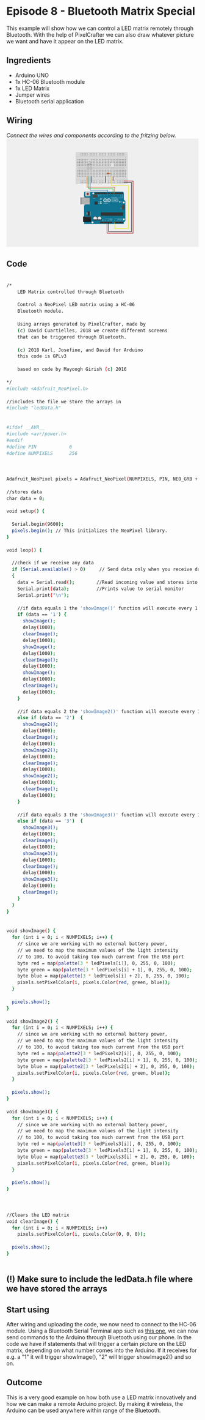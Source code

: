 # Episode 8 - Bluetooth Matrix Special
This example will show how we can control a LED matrix remotely through Bluetooth. With the help of PixelCrafter we can also draw whatever picture we want and have it appear on the LED matrix.


## Ingredients
- Arduino UNO
- 1x HC-06 Bluetooth module
- 1x LED Matrix
- Jumper wires
- Bluetooth serial application


## Wiring
 *Connect the wires and components according to the fritzing below.*
![alt text](https://github.com/arduino/livecast/raw/master/Season%202/Episode%202%20-%20Tinker%20with%20RGB/img/episode2_fritzing.png "Logo Title Text 1")



## Code

```sh

/*
    LED Matrix controlled through Bluetooth

    Control a NeoPixel LED matrix using a HC-06 
    Bluetooth module.

    Using arrays generated by PixelCrafter, made by
    (c) David Cuartielles, 2018 we create different screens
    that can be triggered through Bluetooth.

    (c) 2018 Karl, Josefine, and David for Arduino
    this code is GPLv3

    based on code by Mayoogh Girish (c) 2016

*/
#include <Adafruit_NeoPixel.h>

//includes the file we store the arrays in
#include "ledData.h"


#ifdef __AVR__
#include <avr/power.h>
#endif
#define PIN            6
#define NUMPIXELS      256



Adafruit_NeoPixel pixels = Adafruit_NeoPixel(NUMPIXELS, PIN, NEO_GRB + NEO_KHZ800);

//stores data
char data = 0;

void setup() {

  Serial.begin(9600);
  pixels.begin(); // This initializes the NeoPixel library.
}

void loop() {

  //check if we receive any data
  if (Serial.available() > 0)     // Send data only when you receive data:
  {
    data = Serial.read();        //Read incoming value and stores into data
    Serial.print(data);          //Prints value to serial monitor
    Serial.print("\n");
    
    //if data equals 1 the 'showImage()' function will execute every 1 second
    if (data == '1') {
      showImage();
      delay(1000);
      clearImage();
      delay(1000);
      showImage();
      delay(1000);
      clearImage();
      delay(1000);
      showImage();
      delay(1000);
      clearImage();
      delay(1000);
    }

    //if data equals 2 the 'showImage2()' function will execute every 1 second
    else if (data == '2')  {
      showImage2();
      delay(1000);
      clearImage();
      delay(1000);
      showImage2();
      delay(1000);
      clearImage();
      delay(1000);
      showImage2();
      delay(1000);
      clearImage();
      delay(1000);
    }

    //if data equals 3 the 'showImage3()' function will execute every 1 second
    else if (data == '3')  {
      showImage3();
      delay(1000);
      clearImage();
      delay(1000);
      showImage3();
      delay(1000);
      clearImage();
      delay(1000);
      showImage3();
      delay(1000);
      clearImage();
    }
  }
}


void showImage() {
  for (int i = 0; i < NUMPIXELS; i++) {
    // since we are working with no external battery power,
    // we need to map the maximum values of the light intensity
    // to 100, to avoid taking too much current from the USB port
    byte red = map(palette[3 * ledPixels[i]], 0, 255, 0, 100);
    byte green = map(palette[3 * ledPixels[i] + 1], 0, 255, 0, 100);
    byte blue = map(palette[3 * ledPixels[i] + 2], 0, 255, 0, 100);
    pixels.setPixelColor(i, pixels.Color(red, green, blue));
  }

  pixels.show();
}

void showImage2() {
  for (int i = 0; i < NUMPIXELS; i++) {
    // since we are working with no external battery power,
    // we need to map the maximum values of the light intensity
    // to 100, to avoid taking too much current from the USB port
    byte red = map(palette2[3 * ledPixels2[i]], 0, 255, 0, 100);
    byte green = map(palette2[3 * ledPixels2[i] + 1], 0, 255, 0, 100);
    byte blue = map(palette2[3 * ledPixels2[i] + 2], 0, 255, 0, 100);
    pixels.setPixelColor(i, pixels.Color(red, green, blue));
  }

  pixels.show();
}

void showImage3() {
  for (int i = 0; i < NUMPIXELS; i++) {
    // since we are working with no external battery power,
    // we need to map the maximum values of the light intensity
    // to 100, to avoid taking too much current from the USB port
    byte red = map(palette3[3 * ledPixels3[i]], 0, 255, 0, 100);
    byte green = map(palette3[3 * ledPixels3[i] + 1], 0, 255, 0, 100);
    byte blue = map(palette3[3 * ledPixels3[i] + 2], 0, 255, 0, 100);
    pixels.setPixelColor(i, pixels.Color(red, green, blue));
  }

  pixels.show();
}



//Clears the LED matrix
void clearImage() {
  for (int i = 0; i < NUMPIXELS; i++)
    pixels.setPixelColor(i, pixels.Color(0, 0, 0));

  pixels.show();
}



```
## (!) Make sure to include the ledData.h file where we have stored the arrays
## Start using

After wiring and uploading the code, we now need to connect to the HC-06 module. Using a Bluetooth Serial Terminal app such as [this one](https://play.google.com/store/apps/details?id=de.kai_morich.serial_bluetooth_terminal&hl=en), we can now send commands to the Arduino through Bluetooth using our phone. In the code we have if statements that will trigger a certain picture on the LED matrix, depending on what number comes into the Arduino. If it receives for e.g. a "1" it will trigger showImage(), "2" will trigger showImage2() and so on. 


## Outcome

This is a very good example on how both use a LED matrix innovatively and how we can make a remote Arduino project. By making it wireless, the Arduino can be used anywhere within range of the Bluetooth. 


